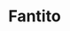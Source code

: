 ---
pubDate: '2022-11-30'
title: "Fantito"
description: "A mobile app with the latest news related to the user's interests, using web scraping to collect the data"
image: "/portfolio/fantito.jpg"
type: "private"
draft: true
---